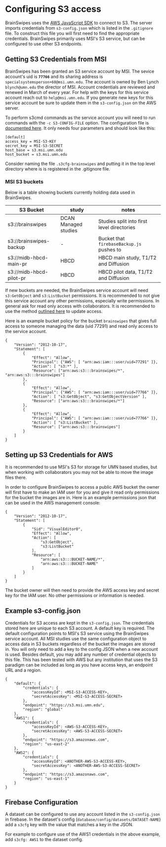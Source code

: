 # Configuring S3 access

BrainSwipes uses the [AWS JavaScript SDK](https://docs.aws.amazon.com/sdk-for-javascript/v2/developer-guide/welcome.html) to connect to S3. The server imports credentials from `s3-config.json` which is listed in the `.gitignore` file.
To construct this file you will first need to find the appropriate credentials.
BrainSwipes primarily uses MSI's S3 service, but can be configured to use other S3 endpoints.

## Getting S3 Credentials from MSI

BrainSwipes has been granted an S3 service account by MSI.
The sevice account's uid is **`77766`** and its sharing address is `specialsystemsperson+60@msi.umn.edu`.
The account is owned by Ben Lynch `blynch@umn.edu` the director of MSI.
Account credentials are reviewed and renewed in March of every year.
For help with the keys for this service account reach out to `help@msi.umn.edu`.
If you generate new keys for this service account be sure to update them in the `s3-config.json` on the AWS server.

To perform s3cmd commands as the service account you will need to run commands with the <code>-c&nbsp;S3-CONFIG-FILE</code> option. The configuration file is [documented here](https://s3tools.org/kb/item14.htm). It only needs four parameters and should look like this:

    [default]
    access_key = MSI-S3-KEY
    secret_key = MSI-S3-SECRET
    host_base = s3.msi.umn.edu
    host_bucket = s3.msi.umn.edu

Consider naming the file `.s3cfg-brainswipes` and putting it in the top level directory where is is registered in the .gitignore file.

### MSI S3 buckets

Below is a table showing buckets currently holding data used in BrainSwipes.

| S3 Bucket                | study                | notes                                              |
|--------------------------|----------------------|----------------------------------------------------|
| s3://brainswipes         | DCAN Managed studies | Studies split into first level directories         |
| s3://brainswipes-backup  |           -          | Bucket that `firebaseBackup.js` pushes to |
| s3://midb-hbcd-main-pr   | HBCD                 | HBCD main study, T1/T2 and Diffusion               |
| s3://midb-hbcd-pilot-pr  | HBCD                 | HBCD pilot data, T1/T2 and Diffusion               |

If new buckets are needed, the BrainSwipes service account will need `s3:GetObject` and `s3:ListBucket` permissions.
It is recommended to not give this service account any other permissions, especially write permissions. In general ask for read only access with collaborators.
It is recommended to use the method [outlined here](https://www.msi.umn.edu/support/faq/how-do-i-use-s3-buckets-share-data-tier-2-storage-other-users) to update access.

Here is an example bucket policy for the bucket `brainswipes` that gives full access to someone managing the data (uid 77291) and read only access to the service account.

    {
        "Version": "2012-10-17",
        "Statement": [
            {
                "Effect": "Allow",
                "Principal": {"AWS": [ "arn:aws:iam:::user/uid=77291" ]},
                "Action": [ "s3:*" ],
                "Resource": ["arn:aws:s3:::brainswipes/*", "arn:aws:s3:::brainswipes"]
            },
            {
                "Effect": "Allow",
                "Principal": {"AWS": [ "arn:aws:iam:::user/uid=77766" ]},
                "Action": [ "s3:GetObject", "s3:GetObjectVersion" ],
                "Resource": ["arn:aws:s3:::brainswipes/*"]
            },
            {
                "Effect": "Allow",
                "Principal": {"AWS": [ "arn:aws:iam:::user/uid=77766" ]},
                "Action": [ "s3:ListBucket" ],
                "Resource": ["arn:aws:s3:::brainswipes"]
            }
        ]
    }

## Setting up S3 Credentials for AWS

It is recommended to use MSI's S3 for storage for UMN based studies, but when working with collaborators you may not be able to move the image files there.

In order to configure BrainSwipes to access a public AWS bucket the owner will first have to make an IAM user for you and give it read only permissions for the bucket the images are in. Here is an example permissions json that can be used in the AWS management console:

    {
        "Version": "2012-10-17",
        "Statement": [
            {
                "Sid": "VisualEditor0",
                "Effect": "Allow",
                "Action": [
                    "s3:GetObject",
                    "s3:ListBucket"
                ],
                "Resource": [
                    "arn:aws:s3:::BUCKET-NAME/*",
                    "arn:aws:s3:::BUCKET-NAME"
                ]
            }
        ]
    }

The bucket owner will then need to provide the AWS access key and secret key for the IAM user. No other permissions or information is needed.

## Example s3-config.json

Credentials for S3 access are kept in the `s3-config.json`.
The credentials stored here are unique to each S3 account.
A default key is required. The default configuration points to MSI's S3 service using the BrainSwipes service account.
All MSI studies use the same configuration object to access data in S3 buckets regardless of the bucket the images are stored in.
You will only need to add a key to the config JSON when a new account is used.
Besides default, you may add any number of credential objects to this file.
This has been tested with AWS but any institution that uses the S3 paradigm can be included as long as you have access keys, an endpoint URL and a region.

    {
        "default": {
            "credentials": {
                "accessKeyId": <MSI-S3-ACCESS-KEY>,
                "secretAccessKey": <MSI-S3-ACCESS-SECRET>
            },
            "endpoint": "https://s3.msi.umn.edu",
            "region": "global"
        },
        "AWS1": {
            "credentials": {
                "accessKeyId": <AWS-S3-ACCESS-KEY>,
                "secretAccessKey": <AWS-S3-ACCESS-SECRET>
            },
            "endpoint": "https://s3.amazonaws.com",
            "region": "us-east-2"
        },
        "AWS2": {
            "credentials": {
                "accessKeyId": <ANOTHER-AWS-S3-ACCESS-KEY>,
                "secretAccessKey": <ANOTHER-AWS-S3-ACCESS-SECRET>
            },
            "endpoint": "https://s3.amazonaws.com",
            "region": "us-east-1"
        }
    }

## Firebase Configuration

A dataset can be configured to use any account listed in the `s3-config.json` in firebase.
In the dataset's config (`database/config/datasets/DATASET-NAME`) add a `s3cfg` key with the value that matches a key in the JSON.

For example to configure use of the AWS1 credentials in the above example, add `s3cfg: AWS1` to the dataset config.
